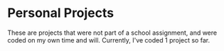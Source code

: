# Personal Projects

These are projects that were not part of a school assignment, and were coded on my own time and will.
Currently, I've coded 1 project so far.
